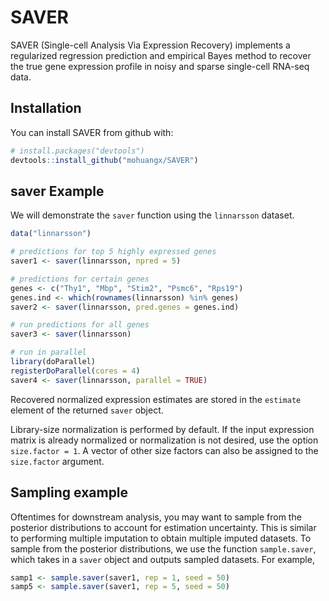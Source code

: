 # SAVER

SAVER (Single-cell Analysis Via Expression Recovery) implements a regularized regression prediction and empirical Bayes method to recover the true gene expression profile in noisy and sparse single-cell RNA-seq data.

## Installation

You can install SAVER from github with:

```R
# install.packages("devtools")
devtools::install_github("mohuangx/SAVER")
```

## saver Example

We will demonstrate the ```saver``` function using the ```linnarsson``` dataset.

```R
data("linnarsson")

# predictions for top 5 highly expressed genes
saver1 <- saver(linnarsson, npred = 5)

# predictions for certain genes
genes <- c("Thy1", "Mbp", "Stim2", "Psmc6", "Rps19")
genes.ind <- which(rownames(linnarsson) %in% genes)
saver2 <- saver(linnarsson, pred.genes = genes.ind)

# run predictions for all genes
saver3 <- saver(linnarsson)

# run in parallel
library(doParallel)
registerDoParallel(cores = 4)
saver4 <- saver(linnarsson, parallel = TRUE)
```

Recovered normalized expression estimates are stored in the ```estimate``` element of the returned ```saver``` object.

Library-size normalization is performed by default. If the input expression matrix is already normalized or normalization is not desired, use the option ```size.factor = 1```. A vector of other size factors can also be assigned to the ```size.factor``` argument.

## Sampling example

Oftentimes for downstream analysis, you may want to sample from the posterior distributions to account for estimation uncertainty. This is similar to performing multiple imputation to obtain multiple imputed datasets. To sample from the posterior distributions, we use the function ```sample.saver```, which takes in a ```saver``` object and outputs sampled datasets. For example,

```R
samp1 <- sample.saver(saver1, rep = 1, seed = 50)
samp5 <- sample.saver(saver1, rep = 5, seed = 50)
```
